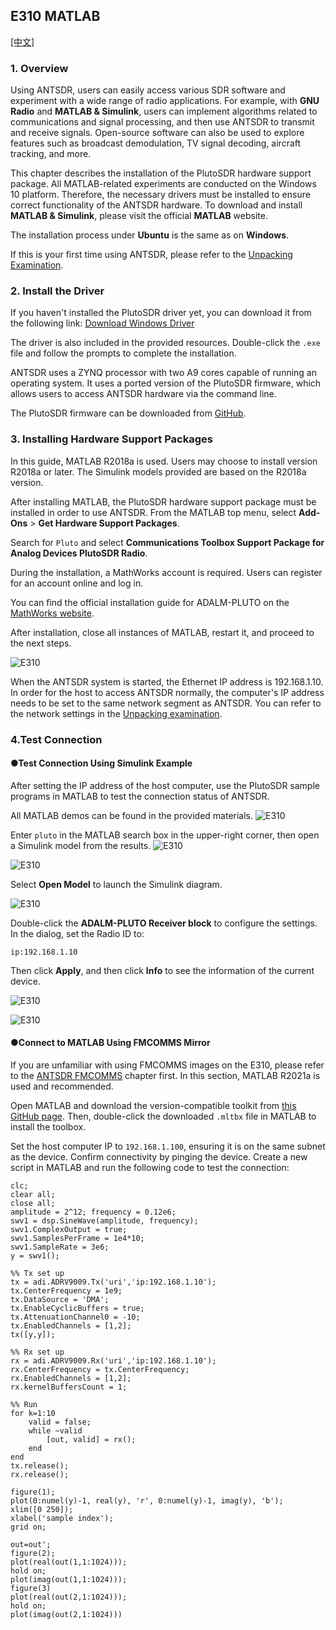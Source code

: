 ## E310 MATLAB


[[中文]](../../../cn/device_and_usage_manual/ANTSDR_E_Series_Module/ANTSDR_E310_Reference_Manual/AntsdrE310_matlab_cn.html)

### 1. Overview

Using ANTSDR, users can easily access various SDR software and experiment with a wide range of radio applications. For example, with **GNU Radio** and **MATLAB & Simulink**, users can implement algorithms related to communications and signal processing, and then use ANTSDR to transmit and receive signals. Open-source software can also be used to explore features such as broadcast demodulation, TV signal decoding, aircraft tracking, and more.

This chapter describes the installation of the PlutoSDR hardware support package. All MATLAB-related experiments are conducted on the Windows 10 platform. Therefore, the necessary drivers must be installed to ensure correct functionality of the ANTSDR hardware. To download and install **MATLAB & Simulink**, please visit the official **MATLAB** website.

The installation process under **Ubuntu** is the same as on **Windows**.

If this is your first time using ANTSDR, please refer to the [Unpacking Examination](./AntsdrE310_Unpacking_examination.md).

### 2. **Install the Driver**

If you haven't installed the PlutoSDR driver yet, you can download it from the following link:
[Download Windows Driver](https://wiki.analog.com/university/tools/pluto/drivers/windows)

The driver is also included in the provided resources. Double-click the `.exe` file and follow the prompts to complete the installation.

ANTSDR uses a ZYNQ processor with two A9 cores capable of running an operating system. It uses a ported version of the PlutoSDR firmware, which allows users to access ANTSDR hardware via the command line.

The PlutoSDR firmware can be downloaded from [GitHub](https://github.com/MicroPhase/antsdr-fw-patch/releases).

### 3. Installing Hardware Support Packages

In this guide, MATLAB R2018a is used. Users may choose to install version R2018a or later. The Simulink models provided are based on the R2018a version.

After installing MATLAB, the PlutoSDR hardware support package must be installed in order to use ANTSDR. From the MATLAB top menu, select **Add-Ons** > **Get Hardware Support Packages**.

Search for `Pluto` and select **Communications Toolbox Support Package for Analog Devices PlutoSDR Radio**.

During the installation, a MathWorks account is required. Users can register for an account online and log in.

You can find the official installation guide for ADALM-PLUTO on the [MathWorks website](https://ww2.mathworks.cn/help/comm/plutoradio/ug/install-support-package-for-pluto-radio.html).

After installation, close all instances of MATLAB, restart it, and proceed to the next steps.

![E310](./ANTSDR_E310_Reference_Manual.assets/E310_connect_.png)

When the ANTSDR system is started, the Ethernet IP address is 192.168.1.10. In order for the host to access ANTSDR normally, the computer's IP address needs to be set to the same network segment as ANTSDR. You can refer to the network settings in the [Unpacking examination](./AntsdrE310_Unpacking_examination.md).

### 4.Test Connection

#### ●Test Connection Using Simulink Example

After setting the IP address of the host computer, use the PlutoSDR sample programs in MATLAB to test the connection status of ANTSDR.

All MATLAB demos can be found in the provided materials.
![E310](./AntsdrE310_matlab.assets/matlab_all_demo.png)

Enter `pluto` in the MATLAB search box in the upper-right corner, then open a Simulink model from the results.
![E310](./ANTSDR_E310_Reference_Manual.assets/matlab_pluto.png)

![E310](./ANTSDR_E310_Reference_Manual.assets/matlab_pluto_demo.png)

Select **Open Model** to launch the Simulink diagram.

![E310](./ANTSDR_E310_Reference_Manual.assets/matlab_ADALM-PLUTO.png)

Double-click the **ADALM-PLUTO Receiver block** to configure the settings. In the dialog, set the Radio ID to:

```
ip:192.168.1.10
```

Then click **Apply**, and then click **Info** to see the information of the current device.

![E310](./ANTSDR_E310_Reference_Manual.assets/matlab_demo_infoip.png)

![E310](./ANTSDR_E310_Reference_Manual.assets/matlab_demo_info.png)


#### ●Connect to MATLAB Using FMCOMMS Mirror

If you are unfamiliar with using FMCOMMS images on the E310, please refer to the [ANTSDR FMCOMMS](./AntsdrE310_fmcomms.md) chapter first.
In this section, MATLAB R2021a is used and recommended.

Open MATLAB and download the version-compatible toolkit from [this GitHub page](https://github.com/analogdevicesinc/TransceiverToolbox/releases). Then, double-click the downloaded `.mltbx` file in MATLAB to install the toolbox. 

Set the host computer IP to `192.168.1.100`, ensuring it is on the same subnet as the device. Confirm connectivity by pinging the device.
Create a new script in MATLAB and run the following code to test the connection:

```
clc;
clear all;
close all;
amplitude = 2^12; frequency = 0.12e6;
swv1 = dsp.SineWave(amplitude, frequency);
swv1.ComplexOutput = true;
swv1.SamplesPerFrame = 1e4*10;
swv1.SampleRate = 3e6;
y = swv1();

%% Tx set up
tx = adi.ADRV9009.Tx('uri','ip:192.168.1.10');
tx.CenterFrequency = 1e9;
tx.DataSource = 'DMA';
tx.EnableCyclicBuffers = true;
tx.AttenuationChannel0 = -10;
tx.EnabledChannels = [1,2];
tx([y,y]);

%% Rx set up
rx = adi.ADRV9009.Rx('uri','ip:192.168.1.10');
rx.CenterFrequency = tx.CenterFrequency;
rx.EnabledChannels = [1,2];
rx.kernelBuffersCount = 1;

%% Run
for k=1:10
    valid = false;
    while ~valid
        [out, valid] = rx();
    end
end
tx.release();
rx.release();

figure(1); 
plot(0:numel(y)-1, real(y), 'r', 0:numel(y)-1, imag(y), 'b'); 
xlim([0 250]); 
xlabel('sample index'); 
grid on;

out=out';
figure(2); 
plot(real(out(1,1:1024)));
hold on;
plot(imag(out(1,1:1024)));
figure(3) 
plot(real(out(2,1:1024)));
hold on;
plot(imag(out(2,1:1024)))
```
